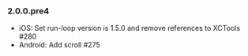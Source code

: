 ### 2.0.0.pre4

* iOS: Set run-loop version is 1.5.0 and remove references to XCTools #280
* Android: Add scroll #275

